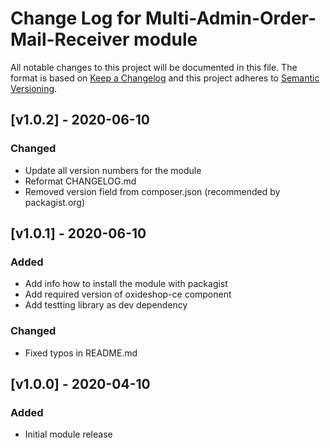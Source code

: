 # Change Log for Multi-Admin-Order-Mail-Receiver module

All notable changes to this project will be documented in this file.
The format is based on [Keep a Changelog](http://keepachangelog.com/)
and this project adheres to [Semantic Versioning](http://semver.org/).

## [v1.0.2] - 2020-06-10
### Changed
- Update all version numbers for the module 
- Reformat CHANGELOG.md
- Removed version field from composer.json (recommended by packagist.org)

## [v1.0.1] - 2020-06-10
### Added
- Add info how to install the module with packagist
- Add required version of oxideshop-ce component
- Add testting library as dev dependency

### Changed
- Fixed typos in README.md

## [v1.0.0] - 2020-04-10
### Added
- Initial module release

